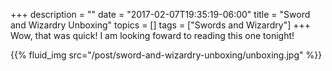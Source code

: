 +++
description = ""
date = "2017-02-07T19:35:19-06:00"
title = "Sword and Wizardry Unboxing"
topics = []
tags = ["Swords and Wizardry"]
+++
Wow, that was quick!  I am looking foward to reading this one tonight! 

{{% fluid_img src="/post/sword-and-wizardry-unboxing/unboxing.jpg" %}}

